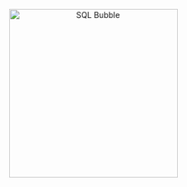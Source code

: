 <p align="center">
  <img src="[assets/SQL_bubble.png](https://github.com/AlyssaDataHub/Assets/blob/main/SQL_bubble.png)" alt="SQL Bubble" width="300">
</p>
